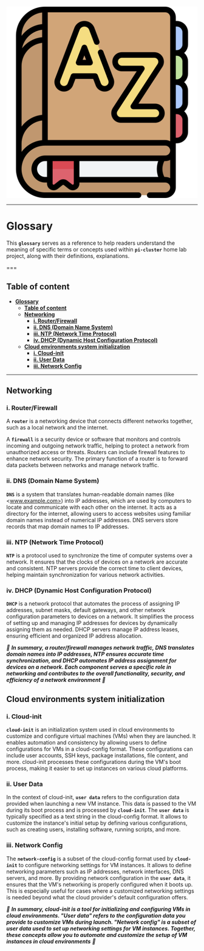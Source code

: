 <p align="center">
    <img alt="definitions"
    src="./resources/0-definitions/dictionary.jpg"
    width="%"
    height="%">
</p>

<hr>

# **Glossary**

This **`glossary`** serves as a reference to help readers understand the meaning of specific terms or concepts used within **`pi-cluster`** home lab project, along with their definitions, explanations.

===

## **Table of content**

- [**Glossary**](#glossary)
  - [**Table of content**](#table-of-content)
  - [**Networking**](#networking)
    - [**i. Router/Firewall**](#i-routerfirewall)
    - [**ii. DNS (Domain Name System)**](#ii-dns-domain-name-system)
    - [**iii. NTP (Network Time Protocol)**](#iii-ntp-network-time-protocol)
    - [**iv. DHCP (Dynamic Host Configuration Protocol)**](#iv-dhcp-dynamic-host-configuration-protocol)
  - [**Cloud environments system initialization**](#cloud-environments-system-initialization)
    - [**i. Cloud-init**](#i-cloud-init)
    - [**ii. User Data**](#ii-user-data)
    - [**iii. Network Config**](#iii-network-config)

<hr>

<a id="networking"></a>

## **Networking**

<a id="router-firewall"></a>

### **i. Router/Firewall**

A **`router`** is a networking device that connects different networks together, such as a local network and the internet.

A **`firewall`** is a security device or software that monitors and controls incoming and outgoing network traffic, helping to protect a network from unauthorized access or threats.
Routers can include firewall features to enhance network security.
The primary function of a router is to forward data packets between networks and manage network traffic.

<a id="dns"></a>

### **ii. DNS (Domain Name System)**

**`DNS`** is a system that translates human-readable domain names (like <www.example.com>) into IP addresses, which are used by computers to locate and communicate with each other on the internet.
It acts as a directory for the internet, allowing users to access websites using familiar domain names instead of numerical IP addresses.
DNS servers store records that map domain names to IP addresses.

<a id="ntp"></a>

### **iii. NTP (Network Time Protocol)**

**`NTP`** is a protocol used to synchronize the time of computer systems over a network.
It ensures that the clocks of devices on a network are accurate and consistent.
NTP servers provide the correct time to client devices, helping maintain synchronization for various network activities.

<a id="dhcp"></a>

### **iv. DHCP (Dynamic Host Configuration Protocol)**

**`DHCP`** is a network protocol that automates the process of assigning IP addresses, subnet masks, default gateways, and other network configuration parameters to devices on a network.
It simplifies the process of setting up and managing IP addresses for devices by dynamically assigning them as needed.
DHCP servers manage IP address leases, ensuring efficient and organized IP address allocation.

*📌 **In summary, a router/firewall manages network traffic, DNS translates domain names into IP addresses, NTP ensures accurate time synchronization, and DHCP automates IP address assignment for devices on a network. Each component serves a specific role in networking and contributes to the overall functionality, security, and efficiency of a network environment** 📌*

<a id="cloud-environments-system-initialization"></a>

## **Cloud environments system initialization**

<a id="cloud-init"></a>

### **i. Cloud-init**

**`cloud-init`** is an initialization system used in cloud environments to customize and configure virtual machines (VMs) when they are launched. It enables automation and consistency by allowing users to define configurations for VMs in a cloud-config format. These configurations can include user accounts, SSH keys, package installations, file content, and more. cloud-init processes these configurations during the VM's boot process, making it easier to set up instances on various cloud platforms.

<a id="user-data"></a>

### **ii. User Data**

In the context of cloud-init, **`user data`** refers to the configuration data provided when launching a new VM instance. This data is passed to the VM during its boot process and is processed by **`cloud-init`**. The **`user data`** is typically specified as a text string in the cloud-config format. It allows to customize the instance's initial setup by defining various configurations, such as creating users, installing software, running scripts, and more.

<a id="network-config"></a>

### **iii. Network Config**

The **`network-config`** is a subset of the cloud-config format used by **`cloud-init`** to configure networking settings for VM instances. It allows to define networking parameters such as IP addresses, network interfaces, DNS servers, and more. By providing network configuration in the **`user data`**, it ensures that the VM's networking is properly configured when it boots up. This is especially useful for cases where a customized networking settings is needed beyond what the cloud provider's default configuration offers.

*📌 **In summary, cloud-init is a tool for initializing and configuring VMs in cloud environments. "User data" refers to the configuration data you provide to customize VMs during launch. "Network config" is a subset of user data used to set up networking settings for VM instances. Together, these concepts allow you to automate and customize the setup of VM instances in cloud environments** 📌*
